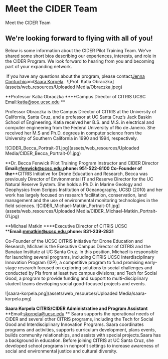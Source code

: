 # Meet the CIDER Team

Meet the CIDER Team
## We're looking forward to flying with all of you!


Below is some information about the CIDER Pilot Training Team. We've shared some short bios describing our experiences, interests, and role in the CIDER Program. We look forward to hearing from you and becoming part of your expanding network. 


 If you have any questions about the program, please contact[Jenna Contuchio](mailto:jecontuc@ucsc.edu)and[Saara Korpela](mailto:skorpela@ucsc.edu). 
![Prof. Katia Obraczka](assets/web_resources/Uploaded Media/Obraczka.jpeg)

**Professor Katia Obraczka
****Campus Director of CITRIS UCSC
Email:[katia@soe.ucsc.edu](mailto:katia@soe.ucsc.edu) **


Professor Obraczka is the Campus Director of CITRIS at the University of California, Santa Cruz, and a professor at UC Santa Cruz’s Jack Baskin School of Engineering. Katia received her B.S. and M.S. in electrical and computer engineering from the Federal University of Rio de Janeiro. She received her M.S and Ph.D. degrees in computer science from the University of Southern California in 1990 and 1994, respectively.

![CIDER_Becca_Portrait-01.jpg](assets/web_resources/Uploaded Media/CIDER_Becca_Portrait-01.jpg)

**Dr. Becca Fenwick
Pilot Training Program Instructor and CIDER Director
****Email:[rfenwick@ucsc.edu,](mailto:rfenwick@ucsc.edu,)****phone: 951-522-8100******
Co-Founder of the****CITRIS Initiative for Drone Education and Research, Becca was previously Director of Environmental IT and Reserve Director for the UC Natural Reserve System. She holds a Ph.D. in Marine Geology and Geophysics from Scripps Institution of Oceanography, UCSD (2010) and her work has largely focused on research facilitation, conservation, land management and the use of environmental monitoring technologies in the field sciences.
![CIDER_Michael-Matkin_Portrait-01.jpg](assets/web_resources/Uploaded Media/CIDER_Michael-Matkin_Portrait-01.jpg)

**Michael Matkin
****Executive Director of CITRIS UCSC 
****Email:[mmatkin@ucsc.edu,](mailto:mmatkin@ucsc.edu,)phone: 831-239-2831**


Co-Founder of the UCSC CITRIS Initiative for Drone Education and Research, Michael is the Executive Campus Director of CITRIS and the Banatao Institute at UC Santa Cruz. In this position, Michael is responsible for launching several programs, including CITRIS UCSC Interdisciplinary Innovation Program (I2P), a competitive program to fund promising early-stage research focused on exploring solutions to social challenges and conducted by PIs from at least two campus divisions; and Tech for Social Good, a program to provide funding and support to multi-disciplinary student teams developing social good-focused projects and events.

![saara-korpela.png](assets/web_resources/Uploaded Media/saara-korpela.png)

**Saara Korpela
CITRIS/CIDER Administrative and Program Assistant** 
**Email:[skorpela@ucsc.edu](mailto:skorpela@ucsc.edu)
**
Saara supports the operational needs of CIDER and several other CITRIS programs, including the Tech for Social Good and Interdisciplinary Innovation Programs. Saara coordinates programs and activities, supports curriculum development, plans events, builds community relationships, and assists with special projects.Saara has a background in education. Before joining CITRIS at UC Santa Cruz, she developed school programs in nonprofit settings to increase awareness of social and environmental justice and cultural diversity.

